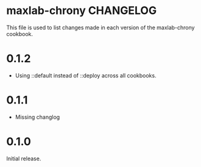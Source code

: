 # maxlab-chrony CHANGELOG

This file is used to list changes made in each version of the maxlab-chrony cookbook.

# 0.1.2

* Using ::default instead of ::deploy across all cookbooks.

# 0.1.1

* Missing changlog

# 0.1.0

Initial release.
